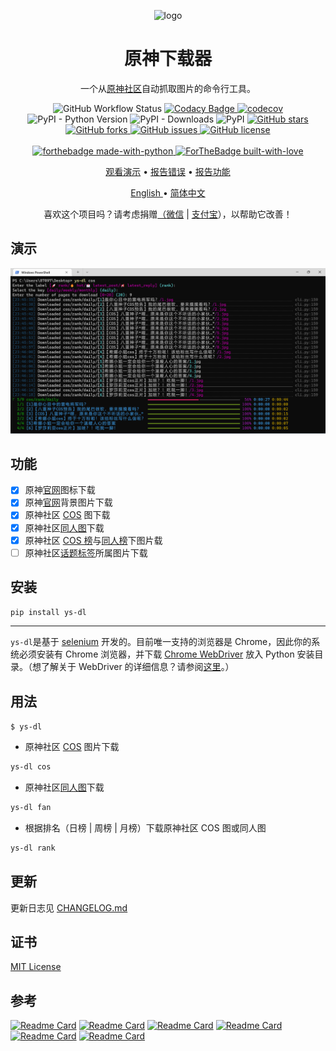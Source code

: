 <p align="center">
    <img alt="logo" src="../image/favicon.ico" />
    <h1 align="center">原神下载器</h1>
    <p align="center">一个从<a href="https://bbs.mihoyo.com/ys/">原神社区</a>自动抓取图片的命令行工具。
    </p>
</p>
<p align="center">
    <img src="https://img.shields.io/github/workflow/status/XavierJiezou/ys-dl/Release" alt="GitHub Workflow Status">
    <a
        href="https://www.codacy.com/gh/XavierJiezou/ys-dl/dashboard?utm_source=github.com&amp;utm_medium=referral&amp;utm_content=XavierJiezou/ys-dl&amp;utm_campaign=Badge_Grade">
        <img src="https://app.codacy.com/project/badge/Grade/c2f85c8d6b8a4892b40059703f087eab" alt="Codacy Badge">
    </a>
    <a href="https://codecov.io/gh/XavierJiezou/ys-dl">
        <img src="https://codecov.io/gh/XavierJiezou/ys-dl/branch/main/graph/badge.svg?token=QpCLcUGoYx" alt="codecov">
    </a>
    <img src="https://img.shields.io/pypi/pyversions/ys-dl" alt="PyPI - Python Version">
    <img src="https://img.shields.io/pypi/dm/ys-dl" alt="PyPI - Downloads">
    <img src="https://img.shields.io/pypi/v/ys-dl" alt="PyPI">
    <a href="https://github.com/XavierJiezou/ys-dl/stargazers">
        <img src="https://img.shields.io/github/stars/XavierJiezou/ys-dl" alt="GitHub stars">
    </a>
    <a href="https://github.com/XavierJiezou/ys-dl/network">
        <img src="https://img.shields.io/github/forks/XavierJiezou/ys-dl" alt="GitHub forks">
    </a>
    <a href="https://github.com/XavierJiezou/ys-dl/issues">
        <img src="https://img.shields.io/github/issues/XavierJiezou/ys-dl" alt="GitHub issues">
    </a>
    <a href="https://github.com/XavierJiezou/ys-dl/blob/main/LICENSE">
        <img src="https://img.shields.io/github/license/XavierJiezou/ys-dl" alt="GitHub license">
    </a>
    <br />
    <br />
    <a href="https://www.python.org/">
        <img src="http://ForTheBadge.com/images/badges/made-with-python.svg" alt="forthebadge made-with-python">
    </a>
        <a href="https://github.com/XavierJiezou">
        <img src="http://ForTheBadge.com/images/badges/built-with-love.svg" alt="ForTheBadge built-with-love">
        </a>
    </p>

  <p align="center">
    <a href="#demo">观看演示</a>
    •
    <a href="https://github.com/xavierjiezou/ys-dl/issues/new">报告错误</a>
    •
    <a href="https://github.com/xavierjiezou/ys-dl/issues/new">报告功能</a>
  </p>
  <p align="center">
    <a href="/docs/README.en.md">English </a>
    •
    <a href="/docs/README.cn.md">简体中文</a>
  </p>
</p>
<p align="center">喜欢这个项目吗？请考虑捐赠<a href="https://paypal.me/xavierjiezou?country.x=C2&locale.x=zh_XC">（<a href="https://cdn.jsdelivr.net/gh/XavierJiezou/ys-dl@main/image/wechat.jpg">微信</a> | <a href="https://cdn.jsdelivr.net/gh/XavierJiezou/ys-dl@main/image/alipay.jpg">支付宝</a>）</a>，以帮助它改善！

## 演示

![demo](../image/demo.png)

## 功能

- [x] 原神[官网](https://ys.mihoyo.com/)图标下载
- [x] 原神[官网](https://ys.mihoyo.com/)背景图片下载
- [x] 原神社区 [COS](https://bbs.mihoyo.com/ys/home/49) 图下载
- [x] 原神社区[同人图](https://bbs.mihoyo.com/ys/home/29)下载
- [x] 原神社区 [COS 榜](https://bbs.mihoyo.com/ys/imgRanking/49/1)与[同人榜](https://bbs.mihoyo.com/ys/imgRanking/29/1)下图片载
- [ ] 原神社区[话题标签](https://bbs.mihoyo.com/ys/topicDetail/558)所属图片下载

## 安装

```bash
pip install ys-dl
```

---

`ys-dl`是基于 [selenium](https://www.selenium.dev/) 开发的。目前唯一支持的浏览器是 Chrome，因此你的系统必须安装有 Chrome 浏览器，并下载 [Chrome WebDriver](https://chromedriver.chromium.org/downloads) 放入 Python 安装目录。（想了解关于 WebDriver 的详细信息？请参阅[这里](https://www.selenium.dev/documentation/webdriver/getting_started/install_drivers/)。）

## 用法

`$ ys-dl`

- 原神社区 [COS](https://bbs.mihoyo.com/ys/home/49) 图片下载

```bash
ys-dl cos
```

- 原神社区[同人图](https://bbs.mihoyo.com/ys/home/29)下载

```bash
ys-dl fan
```

- 根据排名（日榜 | 周榜 | 月榜）下载原神社区 COS 图或同人图

```bash
ys-dl rank
```

## 更新

更新日志见 [CHANGELOG.md](CHANGELOG.md)

## 证书

[MIT License](License)

## 参考

[![Readme Card](https://github-readme-stats.vercel.app/api/pin/?username=python-poetry&repo=poetry)](https://github.com/python-poetry/poetry)
[![Readme Card](https://github-readme-stats.vercel.app/api/pin/?username=SeleniumHQ&repo=selenium)](https://github.com/SeleniumHQ/selenium)
[![Readme Card](https://github-readme-stats.vercel.app/api/pin/?username=psf&repo=requests)](https://github.com/psf/requests)
[![Readme Card](https://github-readme-stats.vercel.app/api/pin/?username=Textualize&repo=rich)](https://github.com/Textualize/rich)
[![Readme Card](https://github-readme-stats.vercel.app/api/pin/?username=google&repo=python-fire)](https://github.com/google/python-fire)
[![Readme Card](https://github-readme-stats.vercel.app/api/pin/?username=pytest-dev&repo=pytest)](https://github.com/pytest-dev/pytest)
